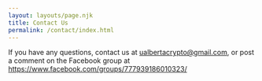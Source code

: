 ```yaml
---
layout: layouts/page.njk
title: Contact Us
permalink: /contact/index.html
---
```

If you have any questions, contact us at ualbertacrypto@gmail.com, or post a comment on the Facebook group at https://www.facebook.com/groups/777939186010323/
